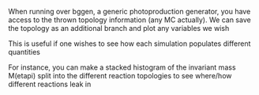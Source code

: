 When running over bggen, a generic photoproduction generator, you have access to the thrown topology information (any MC actually).
We can save the topology as an additional branch and plot any variables we wish

This is useful if one wishes to see how each simulation populates different quantities

For instance, you can make a stacked histogram of the invariant mass M(etapi) split into the different reaction topologies to see where/how different reactions leak in 

